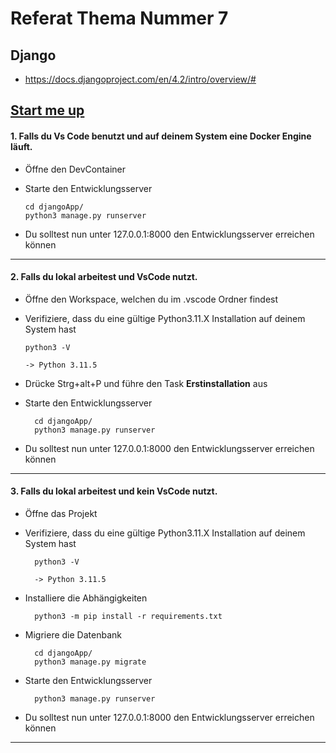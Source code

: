 # Referat Thema Nummer 7

## Django

- https://docs.djangoproject.com/en/4.2/intro/overview/#

## [Start me up](https://www.youtube.com/watch?v=SGyOaCXr8Lw)
#### 1. Falls du Vs Code benutzt und auf deinem System eine Docker Engine läuft.

  - Öffne den DevContainer

  - Starte den Entwicklungsserver 

        cd djangoApp/
        python3 manage.py runserver


  - Du solltest nun unter 127.0.0.1:8000 den Entwicklungsserver erreichen können

---
#### 2. Falls du lokal arbeitest und VsCode nutzt.

  - Öffne den Workspace, welchen du im .vscode Ordner findest
  - Verifiziere, dass du eine gültige Python3.11.X Installation auf deinem System hast

        python3 -V
            
        -> Python 3.11.5

- Drücke Strg+alt+P und führe den Task **Erstinstallation** aus

- Starte den Entwicklungsserver 

        cd djangoApp/
        python3 manage.py runserver

- Du solltest nun unter 127.0.0.1:8000 den Entwicklungsserver erreichen können        
---
#### 3. Falls du lokal arbeitest und kein VsCode nutzt.

- Öffne das Projekt
- Verifiziere, dass du eine gültige Python3.11.X Installation auf deinem System hast

        python3 -V
        
        -> Python 3.11.5

- Installiere die Abhängigkeiten

        python3 -m pip install -r requirements.txt

- Migriere die Datenbank 


        cd djangoApp/
        python3 manage.py migrate

- Starte den Entwicklungsserver 

        python3 manage.py runserver

- Du solltest nun unter 127.0.0.1:8000 den Entwicklungsserver erreichen können        

---

